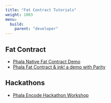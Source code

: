 ```yaml
---
title: "Fat Contract Tutorials"
weight: 1003
menu:
  build:
    parent: "developer"
---
```


## Fat Contract

* [Phala Native Fat Contract Demo](https://www.youtube.com/watch?v=zaogHCuySD0&t=147s)
* [Phala Fat Contract & ink! a demo with Parity](https://www.youtube.com/watch?v=aZGj4FhkY6A)


## Hackathons

* [Phala Encode Hackathon Workshop](https://youtu.be/GitDpeULIkY?t=139)
